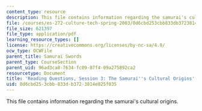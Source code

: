 ```yaml
---
content_type: resource
description: This file contains information regarding the samurai's cultural origins.
file: /courses/es-272-culture-tech-spring-2003/0d6cbd253cbb833db3723814e825f035_MITES_272S03_q03.pdf
file_size: 621397
file_type: application/pdf
learning_resource_types: []
license: https://creativecommons.org/licenses/by-nc-sa/4.0/
ocw_type: OCWFile
parent_title: Samurai Swords
parent_type: CourseSection
parent_uid: 96ad3ca8-7634-fc09-07f4-09a275892ca2
resourcetype: Document
title: 'Reading Questions, Session 3: The Samurai''s Cultural Origins'
uid: 0d6cbd25-3cbb-833d-b372-3814e825f035
---
```

This file contains information regarding the samurai's cultural origins.